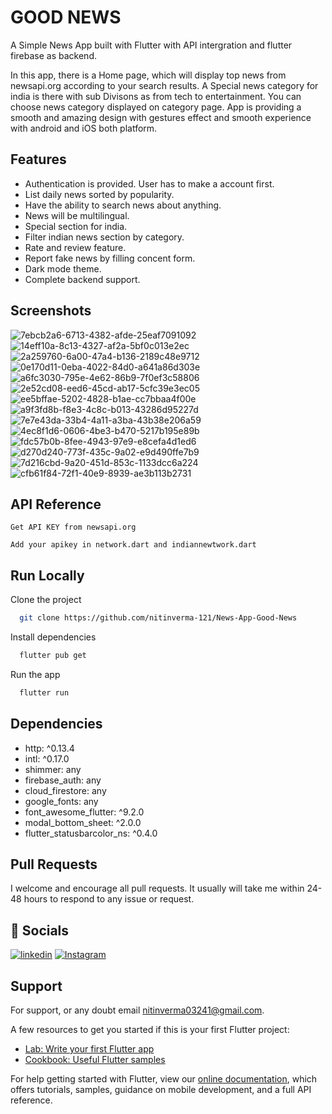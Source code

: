 
# GOOD NEWS

A Simple News App built with Flutter with API intergration and flutter firebase as backend. 

In this app, there is a Home page, which will display top news from newsapi.org according to your search results. A Special news category for india is there with sub Divisons as from tech to entertainment. You can choose news category displayed on category page. App is providing a smooth and amazing design with gestures effect and smooth experience with android and iOS both platform.

 
 
 ## Features

- Authentication is provided. User has to make a account first.
- List daily news sorted by popularity.
- Have the ability to search news about anything.
- News will be multilingual.
- Special section for india.
- Filter indian news section by category.
- Rate and review feature.
- Report fake news by filling concent form.
- Dark mode theme.
- Complete backend support.

## Screenshots
![7ebcb2a6-6713-4382-afde-25eaf7091092](https://user-images.githubusercontent.com/82975890/150014513-7ecdd37f-9f97-4b27-9a14-1e5b298b3297.jpg)
![14eff10a-8c13-4327-af2a-5bf0c013e2ec](https://user-images.githubusercontent.com/82975890/150016067-c025723a-a735-4666-96c6-eec7d374cee9.jpg)
![2a259760-6a00-47a4-b136-2189c48e9712](https://user-images.githubusercontent.com/82975890/150016088-741f81eb-8ace-41f0-8d91-ef0bdc31bfc9.jpg)
![0e170d11-0eba-4022-84d0-a641a86d303e](https://user-images.githubusercontent.com/82975890/150016134-34007e07-0ced-4b15-a858-e82006c3219b.jpg)
![a6fc3030-795e-4e62-86b9-7f0ef3c58806](https://user-images.githubusercontent.com/82975890/150016154-23af3775-73ef-45b2-aeed-f48310776281.jpg)
![2e52cd08-eed6-45cd-ab17-5cfc39e3ec05](https://user-images.githubusercontent.com/82975890/150016192-6be626f6-a84f-421d-80e6-5e0f96eb62a5.jpg)
![ee5bffae-5202-4828-b1ae-cc7bbaa4f00e](https://user-images.githubusercontent.com/82975890/150016213-812b70e1-8b60-4cfb-8909-305fd80a9e28.jpg)
![a9f3fd8b-f8e3-4c8c-b013-43286d95227d](https://user-images.githubusercontent.com/82975890/150016230-14e56fe4-dec9-4791-91f3-ca68a5285369.jpg)
![7e7e43da-33b4-4a11-a3ba-43b38e206a59](https://user-images.githubusercontent.com/82975890/150016257-0cb4d2b8-9113-453d-b537-7c56b32ccdc6.jpg)
![4ec8f1d6-0606-4be3-b470-5217b195e89b](https://user-images.githubusercontent.com/82975890/150016280-d18341ae-511a-43b0-84c4-b7dfe74fa936.jpg)
![fdc57b0b-8fee-4943-97e9-e8cefa4d1ed6](https://user-images.githubusercontent.com/82975890/150016327-d807b447-62bb-4414-91dc-4f1732247def.jpg)
![d270d240-773f-435c-9a02-e9d490ffe7b9](https://user-images.githubusercontent.com/82975890/150016361-9ba8e1db-b5d1-4273-b78f-5f90b5260420.jpg)
![7d216cbd-9a20-451d-853c-1133dcc6a224](https://user-images.githubusercontent.com/82975890/150016401-6510f32a-e6db-4f27-87d4-bdb9b1141953.jpg)
![cfb61f84-72f1-40e9-8939-ae3b113b2731](https://user-images.githubusercontent.com/82975890/150016426-cab57b23-1714-49e0-92df-cf7e4275532e.jpg)

## API Reference
`Get API KEY from newsapi.org`

`Add your apikey in network.dart and indiannewtwork.dart`



## Run Locally

Clone the project

```bash
  git clone https://github.com/nitinverma-121/News-App-Good-News
```

Install dependencies

```bash
  flutter pub get
```

Run the app

```bash
  flutter run
```



## Dependencies 
- http: ^0.13.4
- intl: ^0.17.0
- shimmer: any
- firebase_auth: any
- cloud_firestore: any
- google_fonts: any
- font_awesome_flutter: ^9.2.0
- modal_bottom_sheet: ^2.0.0
- flutter_statusbarcolor_ns: ^0.4.0
## Pull Requests
I welcome and encourage all pull requests. It usually will take me within 24-48 hours to respond to any issue or request.
## 🔗 Socials
[![linkedin](https://img.shields.io/badge/linkedin-0A66C2?style=for-the-badge&logo=linkedin&logoColor=white)](https://www.linkedin.com/in/nitin-verma-909732195/)
[![Instagram](https://img.shields.io/badge/Instagram-E4405F?style=for-the-badge&logo=instagram&logoColor=white)](https://www.instagram.com/baby._.blue01/)



## Support

For support, or any doubt email nitinverma03241@gmail.com.


A few resources to get you started if this is your first Flutter project:

- [Lab: Write your first Flutter app](https://flutter.dev/docs/get-started/codelab)
- [Cookbook: Useful Flutter samples](https://flutter.dev/docs/cookbook)

For help getting started with Flutter, view our
[online documentation](https://flutter.dev/docs), which offers tutorials,
samples, guidance on mobile development, and a full API reference.
